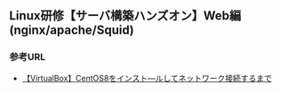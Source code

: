 ## Linux研修【サーバ構築ハンズオン】Web編(nginx/apache/Squid)




### 参考URL
- [【VirtualBox】CentOS8をインスト―ルしてネットワーク接続するまで](【VirtualBox】CentOS8をインスト―ルしてネットワーク接続するまで "CodeCommitを使ってGitリポジトリを作成してみた")
